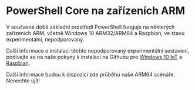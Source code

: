 # <a name="powershell-core-on-arm"></a>PowerShell Core na zařízeních ARM

V současné době základní prostředí PowerShell funguje na některých zařízeních ARM, včetně Windows 10 ARM32/ARM64 a Raspbian, ve stavu experimentální, nepodporovaný.

Další informace o instalaci těchto nepodporovaný experimentální sestavení, podívejte se na naše pokyny k instalaci na Githubu pro [Windows 10 IoT](https://github.com/PowerShell/PowerShell/blob/master/docs/installation/windows.md#deploying-on-windows-iot) a [Raspbian](https://github.com/PowerShell/PowerShell/blob/master/docs/installation/linux.md#raspbian).

Další informace budou k dispozici zde průběhu naše ARM64 scénáře.
Nenechte ujít!